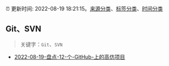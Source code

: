:alarm_clock: 更新时间: 2022-08-19 18:21:15。[来源分类](../README.md)、[标签分类](../TAGS.md)、[时间分类](../TIMELINE.md)

## Git、SVN


> 关键字：`Git`、`SVN`



- [2022-08-19-盘点-12-个-GitHub-上的高仿项目](https://toutiao.io/k/qnypq61) 
